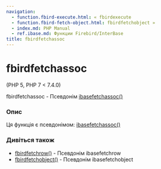 ```yaml
---
navigation:
  - function.fbird-execute.html: « fbirdexecute
  - function.fbird-fetch-object.html: fbirdfetchobject »
  - index.md: PHP Manual
  - ref.ibase.md: Функции Firebird/InterBase
title: fbirdfetchassoc
---
```

# fbirdfetchassoc

(PHP 5, PHP 7 < 7.4.0)

fbirdfetchassoc - Псевдонім [ibasefetchassoc()](function.ibase-fetch-assoc.md)

### Опис

Ця функція є псевдонімом: [ibasefetchassoc()](function.ibase-fetch-assoc.md)

### Дивіться також

-   [fbirdfetchrow()](function.fbird-fetch-row.md) - Псевдонім ibasefetchrow
-   [fbirdfetchobject()](function.fbird-fetch-object.md) - Псевдонім ibasefetchobject
